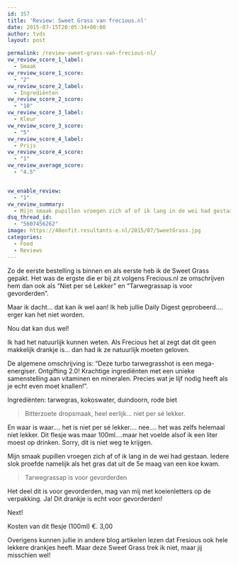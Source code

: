 ```yaml
---
id: 357
title: 'Review: Sweet Grass van frecious.nl'
date: 2015-07-15T20:05:34+00:00
author: tvds
layout: post

permalink: /review-sweet-grass-van-frecious-nl/
vw_review_score_1_label:
  - Smaak
vw_review_score_1_score:
  - "2"
vw_review_score_2_label:
  - Ingrediënten
vw_review_score_2_score:
  - "10"
vw_review_score_3_label:
  - Kleur
vw_review_score_3_score:
  - "5"
vw_review_score_4_label:
  - Prijs
vw_review_score_4_score:
  - "1"
vw_review_average_score:
  - "4.5"


vw_enable_review:
  - "1"
vw_review_summary:
  - Mijn smaak pupillen vroegen zich af of ik lang in de wei had gestaan. Iedere slok proefde namelijk als het gras dat uit de 5e maag van een koe kwam.
dsq_thread_id:
  - "5607456262"
image: https://40enfit.resultants-e.nl/2015/07/SweetGrass.jpg
categories:
  - Food
  - Reviews
---
```

Zo de eerste bestelling is binnen en als eerste heb ik de Sweet Grass gepakt. Het was de ergste die er bij zit volgens Frecious.nl ze omschrijven hem dan ook als &#8220;Niet per sé Lekker&#8221; en &#8220;Tarwegrassap is voor gevorderden&#8221;.

Maar ik dacht&#8230; dat kan ik wel aan! Ik heb jullie Daily Digest geprobeerd&#8230;. erger kan het niet worden.

Nou dat kan dus wel!<!--more-->

Ik had het natuurlijk kunnen weten. Als Frecious het al zegt dat dit geen makkelijk drankje is&#8230; dan had ik ze natuurlijk moeten geloven.

De algemene omschrijving is: &#8220;Deze turbo tarwegrasshot is een mega-energiser. Ontgifting 2.0! Krachtige ingrediënten met een unieke samenstelling aan vitaminen en mineralen. Precies wat je lijf nodig heeft als je echt even moet knallen!&#8221;.

Ingrediënten: tarwegras, kokoswater, duindoorn, rode biet

> Bitterzoete dropsmaak, heel eerlijk&#8230; niet per sé lekker.

En waar is waar&#8230;. het is niet per sé lekker&#8230;. nee&#8230;. het was zelfs helemaal niet lekker. Dit flesje was maar 100ml&#8230;.maar het voelde alsof ik een liter moest op drinken. Sorry, dit is niet weg te krijgen.

Mijn smaak pupillen vroegen zich af of ik lang in de wei had gestaan. Iedere slok proefde namelijk als het gras dat uit de 5e maag van een koe kwam.

> Tarwegrassap is voor gevorderden

Het deel dit is voor gevorderden, mag van mij met koeienletters op de verpakking. Ja! Dit drankje is echt voor gevorderden!

Next!

Kosten van dit flesje (100ml) €. 3,00

Overigens kunnen jullie in andere blog artikelen lezen dat Fresious ook hele lekkere drankjes heeft. Maar deze Sweet Grass trek ik niet, maar jij misschien wel!